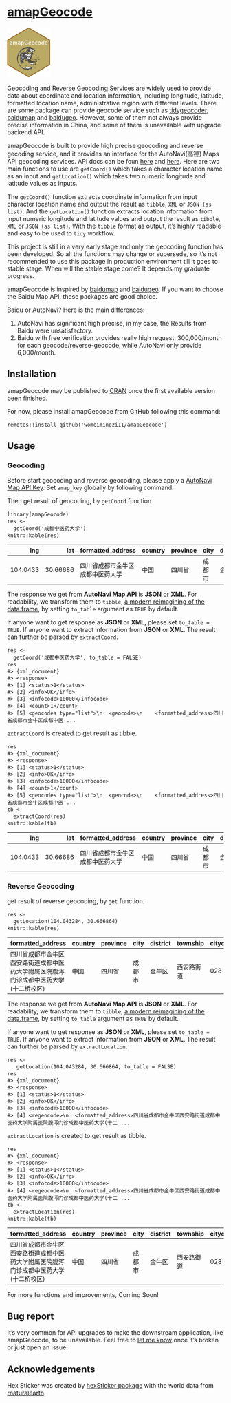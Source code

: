 
<!-- README.md is generated from README.Rmd. Please edit that file -->

[amapGeocode](https://github.com/womeimingzi11/amapGeocode)
===========================================================

<!-- badges: start -->

<img src="man/figures/hexSticker-logo.png" width="100" />
<!-- badges: end -->

Geocoding and Reverse Geocoding Services are widely used to provide data
about coordinate and location information, including longitude,
latitude, formatted location name, administrative region with different
levels. There are some package can provide geocode service such as
[tidygeocoder](https://CRAN.R-project.org/package=tidygeocoder),
[baidumap](https://github.com/badbye/baidumap) and
[baidugeo](https://github.com/ChrisMuir/baidugeo). However, some of them
not always provide precise information in China, and some of them is
unavailable with upgrade backend API.

amapGeocode is built to provide high precise geocoding and reverse
gecoding service, and it provides an interface for the AutoNavi(高德)
Maps API geocoding services. API docs can be foun
[here](https://lbs.amap.com/) and
[here](https://lbs.amap.com/api/webservice/summary/). Here are two main
functions to use are `getCoord()` which takes a character location name
as an input and `getLocation()` which takes two numeric longitude and
latitude values as inputs.

The `getCoord()` function extracts coordinate information from input
character location name and output the result as `tibble`, `XML` or
`JSON (as list)`. And the `getLocation()` function extracts location
information from input numeric longitude and latitude values and output
the result as `tibble`, `XML` or `JSON (as list)`. With the `tibble`
format as output, it’s highly readable and easy to be used to `tidy`
workflow.

This project is still in a very early stage and only the geocoding
function has been developed. So all the functions may change or
supersede, so it’s not recommended to use this package in production
environment till it goes to stable stage. When will the stable stage
come? It depends my graduate progress.

amapGeocode is inspired by
[baidumap](https://github.com/badbye/baidumap) and
[baidugeo](https://github.com/ChrisMuir/baidugeo). If you want to choose
the Baidu Map API, these packages are good choice.

Baidu or AutoNavi? Here is the main differences:

1.  AutoNavi has significant high precise, in my case, the Results from
    Baidu were unsatisfactory.
2.  Baidu with free verification provides really high request:
    300,000/month for each geocode/reverse-geocode, while AutoNavi only
    provide 6,000/month.

Installation
------------

amapGeocode may be published to [CRAN](https://CRAN.R-project.org) once
the first available version been finished.

For now, please install amapGeocode from GitHub following this command:

    remotes::install_github('womeimingzi11/amapGeocode')

<!-- You can install the released version of amapGeocode from [CRAN](https://CRAN.R-project.org) with: -->
<!-- ``` r -->
<!-- install.packages("amapGeocode") -->
<!-- ``` -->

Usage
-----

### Geocoding

Before start geocoding and reverse geocoding, please apply a [AutoNavi
Map API Key](https://lbs.amap.com/dev/). Set `amap_key` globally by
following command:

Then get result of geocoding, by `getCoord` function.

    library(amapGeocode)
    res <-
      getCoord('成都中医药大学')
    knitr::kable(res)

|      lng |      lat | formatted\_address               | country | province | city   | district | township | street | number | citycode | adcode |
|---------:|---------:|:---------------------------------|:--------|:---------|:-------|:---------|:---------|:-------|:-------|:---------|:-------|
| 104.0433 | 30.66686 | 四川省成都市金牛区成都中医药大学 | 中国    | 四川省   | 成都市 | 金牛区   | NA       | NA     | NA     | 028      | 510106 |

The response we get from **AutoNavi Map API** is **JSON** or **XML**.
For readability, we transform them to `tibble`, [a modern reimagining of
the data.frame](https://tibble.tidyverse.org/), by setting `to_table`
argument as `TRUE` by default.

If anyone want to get response as **JSON** or **XML**, please set
`to_table = TRUE`. If anyone want to extract information from **JSON**
or **XML**. The result can further be parsed by `extractCoord`.

    res <-
      getCoord('成都中医药大学', to_table = FALSE)
    res
    #> {xml_document}
    #> <response>
    #> [1] <status>1</status>
    #> [2] <info>OK</info>
    #> [3] <infocode>10000</infocode>
    #> [4] <count>1</count>
    #> [5] <geocodes type="list">\n  <geocode>\n    <formatted_address>四川省成都市金牛区成都中医 ...

`extractCoord` is created to get result as tibble.

    res
    #> {xml_document}
    #> <response>
    #> [1] <status>1</status>
    #> [2] <info>OK</info>
    #> [3] <infocode>10000</infocode>
    #> [4] <count>1</count>
    #> [5] <geocodes type="list">\n  <geocode>\n    <formatted_address>四川省成都市金牛区成都中医 ...
    tb <- 
      extractCoord(res)
    knitr::kable(tb)

|      lng |      lat | formatted\_address               | country | province | city   | district | township | street | number | citycode | adcode |
|---------:|---------:|:---------------------------------|:--------|:---------|:-------|:---------|:---------|:-------|:-------|:---------|:-------|
| 104.0433 | 30.66686 | 四川省成都市金牛区成都中医药大学 | 中国    | 四川省   | 成都市 | 金牛区   | NA       | NA     | NA     | 028      | 510106 |

### Reverse Geocoding

get result of reverse geocoding, by `get` function.

    res <- 
      getLocation(104.043284, 30.666864)
    knitr::kable(res)

| formatted\_address                                                                   | country | province | city   | district | township   | citycode | towncode     |
|:-------------------------------------------------------------------------------------|:--------|:---------|:-------|:---------|:-----------|:---------|:-------------|
| 四川省成都市金牛区西安路街道成都中医药大学附属医院腹泻门诊成都中医药大学(十二桥校区) | 中国    | 四川省   | 成都市 | 金牛区   | 西安路街道 | 028      | 510106024000 |

The response we get from **AutoNavi Map API** is **JSON** or **XML**.
For readability, we transform them to `tibble`, [a modern reimagining of
the data.frame](https://tibble.tidyverse.org/), by setting `to_table`
argument as `TRUE` by default.

If anyone want to get response as **JSON** or **XML**, please set
`to_table = TRUE`. If anyone want to extract information from **JSON**
or **XML**. The result can further be parsed by `extractLocation`.

    res <-
       getLocation(104.043284, 30.666864, to_table = FALSE)
    res
    #> {xml_document}
    #> <response>
    #> [1] <status>1</status>
    #> [2] <info>OK</info>
    #> [3] <infocode>10000</infocode>
    #> [4] <regeocode>\n  <formatted_address>四川省成都市金牛区西安路街道成都中医药大学附属医院腹泻门诊成都中医药大学(十二 ...

`extractLocation` is created to get result as tibble.

    res
    #> {xml_document}
    #> <response>
    #> [1] <status>1</status>
    #> [2] <info>OK</info>
    #> [3] <infocode>10000</infocode>
    #> [4] <regeocode>\n  <formatted_address>四川省成都市金牛区西安路街道成都中医药大学附属医院腹泻门诊成都中医药大学(十二 ...
    tb <- 
      extractLocation(res)
    knitr::kable(tb)

| formatted\_address                                                                   | country | province | city   | district | township   | citycode | towncode     |
|:-------------------------------------------------------------------------------------|:--------|:---------|:-------|:---------|:-----------|:---------|:-------------|
| 四川省成都市金牛区西安路街道成都中医药大学附属医院腹泻门诊成都中医药大学(十二桥校区) | 中国    | 四川省   | 成都市 | 金牛区   | 西安路街道 | 028      | 510106024000 |

For more functions and improvements, Coming Soon!

Bug report
----------

It’s very common for API upgrades to make the downstream application,
like amapGeocode, to be unavailable. Feel free to [let me
know](mailto://chenhan28@gmail.com) once it’s broken or just open an
issue.

Acknowledgements
----------------

Hex Sticker was created by [hexSticker
package](https://github.com/GuangchuangYu/hexSticker) with the world
data from
[rnaturalearth](https://CRAN.R-project.org/package=rnaturalearth).
